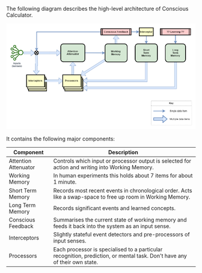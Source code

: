 The following diagram describes the high-level architecture of Conscious Calculator.

![Component and data flow diagram of conscious calculator](files/Component-and-data-flow-diagram-of-conscious-calculator-v1.png)

It contains the following major components:

|Component|Description|
|----|----|
|Attention Attenuator|Controls which input or processor output is selected for action and writing into Working Memory.|
|Working Memory|In human experiments this holds about 7 items for about 1 minute.|
|Short Term Memory|Records most recent events in chronological order. Acts like a swap-space to free up room in Working Memory.|
|Long Term Memory|Records significant events and learned concepts.|
|Conscious Feedback|Summarises the current state of working memory and feeds it back into the system as an input sense.|
|Interceptors|Slightly stateful event detectors and pre-processors of input senses.|
|Processors|Each processor is specialised to a particular recognition, prediction, or mental task. Don't have any of their own state.|